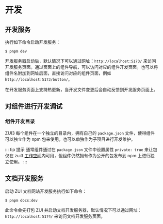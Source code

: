 # 开发

## 开发服务

执行如下命令启动开发服务：

```shell
$ pnpm dev
```

开发服务器启动后，默认情况下可以通过网址：`http://localhost:5173/` 来访问开发服务页面。通过页面上的组件导航，可以访问对应的组件开发页面。也可以将组件名附加到网址后面，直接访问对应的组件页面，例如 `http://localhost:5173/button/`。

在开发服务页面上支持热更新，当开发文件变更后会自动反馈到开发服务页面上。

## 对组件进行开发调试

### 组件开发目录

ZUI3 每个组件在一个独立的目录内，拥有自己的 `package.json` 文件，使得组件可以独立作为 npm 包来使用，也可以单独作为子项目进行开发维护。

::: tip 提示
通常组件通过在 `package.json` 文件中设置属性 `private: true` 来让包仅在 zui3 [工作空间](https://pnpm.io/zh/workspaces)内可用，但组件仍然拥有作为公开的包发布到 npm 上进行独立使用。
:::

## 文档开发服务

启动 ZUI 文档网站开发服务执行如下命令：

```shell
$ pnpm docs:dev
```

此命令会先打包 ZUI 并启动文档开发服务器，默认情况下可以通过网址：`http://localhost:5174/` 来访问文档开发服务页面。
